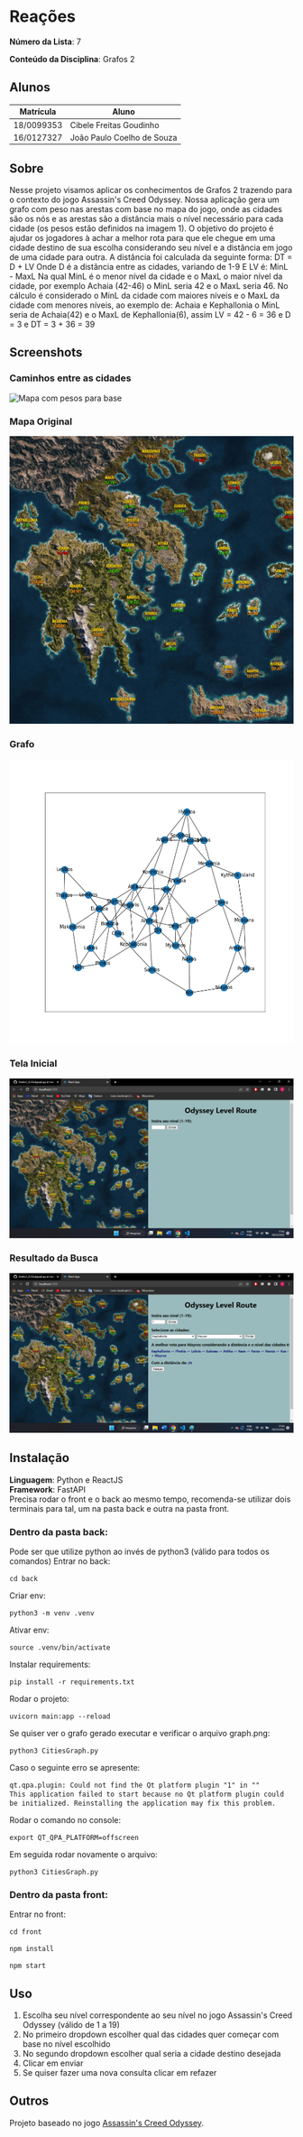 # Reações

**Número da Lista**: 7

**Conteúdo da Disciplina**: Grafos 2

## Alunos
|Matrícula | Aluno |
| -- | -- |
| 18/0099353  |  Cibele Freitas Goudinho |
| 16/0127327  |  João Paulo Coelho de Souza |

## Sobre 
Nesse projeto visamos aplicar os conhecimentos de Grafos 2 trazendo para o contexto do jogo Assassin's Creed Odyssey. Nossa aplicação gera um grafo com peso nas arestas com base no mapa do jogo, onde as cidades são os nós e as arestas são a distância mais o nível necessário para cada cidade (os pesos estão definidos na imagem 1). O objetivo do projeto é ajudar os jogadores à achar a melhor rota para que ele chegue em uma cidade destino de sua escolha considerando seu nível e a distância em jogo de uma cidade para outra.
A distância foi calculada da seguinte forma:
DT = D + LV
Onde D é a distância entre as cidades, variando de 1-9
E LV é: MinL - MaxL
Na qual MinL é o menor nível da cidade e o MaxL o maior nível da cidade, por exemplo Achaia (42-46) o MinL seria 42 e o MaxL seria 46. 
No cálculo é considerado o MinL da cidade com maiores níveis e o MaxL da cidade com menores níveis, ao exemplo de: Achaia e Kephallonia o MinL seria de Achaia(42) e o MaxL de Kephallonia(6), assim LV = 42 - 6 = 36 e D = 3 e DT = 3 + 36 = 39

## Screenshots
### Caminhos entre as cidades
![Mapa com pesos para base](assets/mapDistances.png)
### Mapa Original
![Mapa do jogo](assets/map.png)
### Grafo
![Grafo](assets/graph.png)
### Tela Inicial
![Tela Inicial](assets/homePage.png)
### Resultado da Busca
![Resultado da Busca](assets/resultPage.png)

## Instalação 
**Linguagem**: Python e ReactJS<br>
**Framework**: FastAPI<br>
Precisa rodar o front e o back ao mesmo tempo, recomenda-se utilizar dois terminais para tal, um na pasta back e outra na pasta front.
### Dentro da pasta back: 
Pode ser que utilize python ao invés de python3 (válido para todos os comandos)
Entrar no back:
```
cd back
```
Criar env:
```
python3 -m venv .venv
```
Ativar env:
```
source .venv/bin/activate
```
Instalar requirements:
```
pip install -r requirements.txt
```
Rodar o projeto:
```
uvicorn main:app --reload 
```
Se quiser ver o grafo gerado executar e verificar o arquivo graph.png:
```
python3 CitiesGraph.py
```
Caso o seguinte erro se apresente:
```
qt.qpa.plugin: Could not find the Qt platform plugin "1" in ""
This application failed to start because no Qt platform plugin could be initialized. Reinstalling the application may fix this problem.
```
Rodar o comando no console: 
```
export QT_QPA_PLATFORM=offscreen
```
Em seguida rodar novamente o arquivo:
```
python3 CitiesGraph.py
```
### Dentro da pasta front:
Entrar no front:
```
cd front
```
```
npm install
```
```
npm start
```
## Uso 
1. Escolha seu nível correspondente ao seu nível no jogo Assassin's Creed Odyssey (válido de 1 a 19) 
2. No primeiro dropdown escolher qual das cidades quer começar com base no nível escolhido 
3. No segundo dropdown escolher qual seria a cidade destino desejada
4. Clicar em enviar
5. Se quiser fazer uma nova consulta clicar em refazer 

## Outros 
Projeto baseado no jogo [Assassin's Creed Odyssey](https://www.ubisoft.com/pt-br/game/assassins-creed/odyssey).





